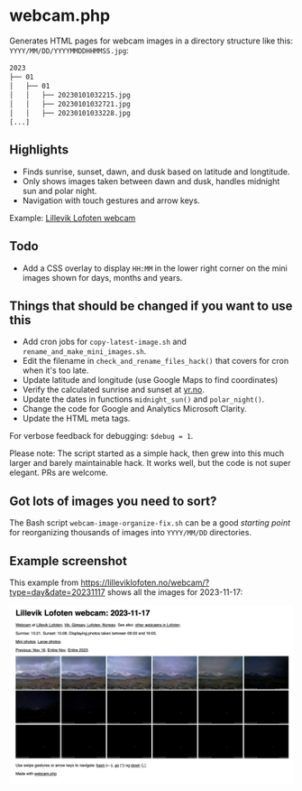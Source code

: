 # webcam.php

Generates HTML pages for webcam images in a directory structure like this:
`YYYY/MM/DD/YYYYMMDDHHMMSS.jpg`:

```
2023
├── 01
│   ├── 01
│   │   ├── 20230101032215.jpg
│   │   ├── 20230101032721.jpg
│   │   ├── 20230101033228.jpg
[...]
```

## Highlights

* Finds sunrise, sunset, dawn, and dusk based on latitude and longtitude.
* Only shows images taken between dawn and dusk, handles midnight sun and polar night.
* Navigation with touch gestures and arrow keys.

Example: [Lillevik Lofoten webcam](https://lilleviklofoten.no/webcam/?type=day&date=20231116)

## Todo

* Add a CSS overlay to display `HH:MM` in the lower right corner on the mini images shown for days, months and years.

## Things that should be changed if you want to use this

* Add cron jobs for `copy-latest-image.sh` and `rename_and_make_mini_images.sh`.
* Edit the filename in `check_and_rename_files_hack()` that covers for cron when it's too late.
* Update latitude and longitude (use Google Maps to find coordinates)
* Verify the calculated sunrise and sunset at [yr.no](https://www.yr.no/).
* Update the dates in functions `midnight_sun()` and `polar_night()`.
* Change the code for Google and Analytics Microsoft Clarity.
* Update the HTML meta tags.

For verbose feedback for debugging: `$debug = 1`.

Please note: The script started as a simple hack, then grew into this much larger
and barely maintainable hack.  It works well, but the code is not super elegant.
PRs are welcome.

## Got lots of images you need to sort?

The Bash script `webcam-image-organize-fix.sh` can be a good _starting point_
for reorganizing thousands of images into `YYYY/MM/DD` directories.

## Example screenshot

This example from https://lilleviklofoten.no/webcam/?type=day&date=20231117
shows all the images for 2023-11-17:

![Webcam example screenshot](webcam-example.png)
